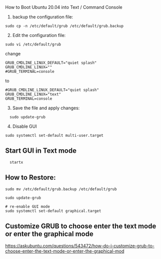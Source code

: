 How to Boot Ubuntu 20.04 into Text / Command Console

1. backup the configuration file:
```
sudo cp -n /etc/default/grub /etc/default/grub.backup
```

2. Edit the configuration file:
```
sudo vi /etc/default/grub
```

change
```
GRUB_CMDLINE_LINUX_DEFAULT="quiet splash"
GRUB_CMDLINE_LINUX=""
#GRUB_TERMINAL=console
```

to
```
#GRUB_CMDLINE_LINUX_DEFAULT="quiet splash"
GRUB_CMDLINE_LINUX="text"
GRUB_TERMINAL=console
```

3. Save the file and apply changes:
```
  sudo update-grub
```

4. Disable GUI
```
sudo systemctl set-default multi-user.target
```

## Start GUI in Text mode
```
  startx
```

## How to Restore:
```
sudo mv /etc/default/grub.backup /etc/default/grub

sudo update-grub

# re-enable GUI mode
sudo systemctl set-default graphical.target
```


## Customize GRUB to choose enter the text mode or enter the graphical mode
https://askubuntu.com/questions/543472/how-do-i-customize-grub-to-choose-enter-the-text-mode-or-enter-the-graphical-mod


